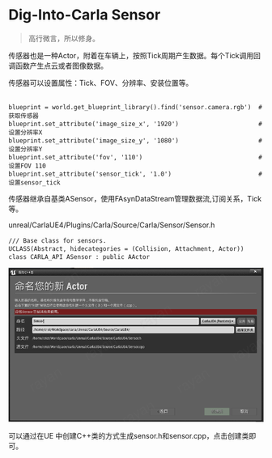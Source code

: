 # Dig-Into-Carla Sensor

> 高行微言，所以修身。

传感器也是一种Actor，附着在车辆上，按照Tick周期产生数据。每个Tick调用回调函数产生点云或者图像数据。

传感器可以设置属性：Tick、FOV、分辨率、安装位置等。

```

blueprint = world.get_blueprint_library().find('sensor.camera.rgb')  #获取传感器
blueprint.set_attribute('image_size_x', '1920')                      #设置分辨率X
blueprint.set_attribute('image_size_y', '1080')                      #设置分辨率Y
blueprint.set_attribute('fov', '110')                                #设置FOV 110
blueprint.set_attribute('sensor_tick', '1.0')                        #设置sensor_tick
```

传感器继承自基类ASensor，使用FAsynDataStream管理数据流,订阅关系，Tick等。

unreal/CarlaUE4/Plugins/Carla/Source/Carla/Sensor/Sensor.h

```
/// Base class for sensors.
UCLASS(Abstract, hidecategories = (Collision, Attachment, Actor))
class CARLA_API ASensor : public AActor
```

![1755079178391](images/README/1755079178391.png)

可以通过在UE 中创建C++类的方式生成sensor.h和sensor.cpp，点击创建类即可。
